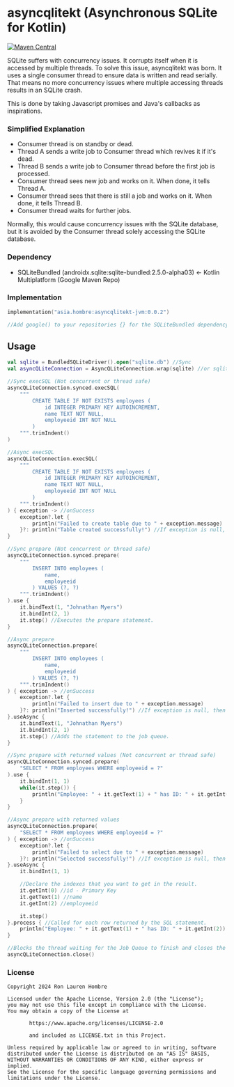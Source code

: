 # asyncqlitekt (Asynchronous SQLite for Kotlin)

[![Maven Central](https://img.shields.io/maven-central/v/asia.hombre/asyncqlitekt-jvm.svg)](https://search.maven.org/#search%7Cga%7C1%7Cg%3A%22asia.hombre%20asyncqlitekt%22)

SQLite suffers with concurrency issues. It corrupts itself when it is accessed by multiple threads. To solve this issue,
asyncqlitekt was born. It uses a single consumer thread to ensure data is written and read serially. That means no more
concurrency issues where multiple accessing threads results in an SQLite crash.

This is done by taking Javascript promises and Java's callbacks as inspirations.

### Simplified Explanation
- Consumer thread is on standby or dead.
- Thread A sends a write job to Consumer thread which revives it if it's dead.
- Thread B sends a write job to Consumer thread before the first job is processed.
- Consumer thread sees new job and works on it. When done, it tells Thread A.
- Consumer thread sees that there is still a job and works on it. When done, it tells Thread B.
- Consumer thread waits for further jobs.

Normally, this would cause concurrency issues with the SQLite database, but it is avoided by the Consumer thread solely
accessing the SQLite database.

### Dependency
- SQLiteBundled (androidx.sqlite:sqlite-bundled:2.5.0-alpha03) <- Kotlin Multiplatform (Google Maven Repo)

### Implementation
```kotlin
implementation("asia.hombre:asyncqlitekt-jvm:0.0.2")

//Add google() to your repositories {} for the SQLiteBundled dependency if you don't already have it.
```

## Usage
```kotlin
val sqlite = BundledSQLiteDriver().open("sqlite.db") //Sync
val asyncQLiteConnection = AsyncQLiteConnection.wrap(sqlite) //or sqlite.async() //Async

//Sync execSQL (Not concurrent or thread safe)
asyncQLiteConnection.synced.execSQL(
    """
        CREATE TABLE IF NOT EXISTS employees (
            id INTEGER PRIMARY KEY AUTOINCREMENT,
            name TEXT NOT NULL,
            employeeid INT NOT NULL
        )
    """.trimIndent()
)

//Async execSQL
asyncQLiteConnection.execSQL(
    """
        CREATE TABLE IF NOT EXISTS employees (
            id INTEGER PRIMARY KEY AUTOINCREMENT,
            name TEXT NOT NULL,
            employeeid INT NOT NULL
        )
    """.trimIndent()
) { exception -> //onSuccess
    exception?.let {
        println("Failed to create table due to " + exception.message)
    }?: println("Table created successfully!") //If exception is null, then it's a success.
}

//Sync prepare (Not concurrent or thread safe)
asyncQLiteConnection.synced.prepare(
    """
        INSERT INTO employees (
            name,
            employeeid
        ) VALUES (?, ?)
    """.trimIndent()
).use {
    it.bindText(1, "Johnathan Myers")
    it.bindInt(2, 1)
    it.step() //Executes the prepare statement.
}

//Async prepare
asyncQLiteConnection.prepare(
    """
        INSERT INTO employees (
            name,
            employeeid
        ) VALUES (?, ?)
    """.trimIndent()
) { exception -> //onSuccess
    exception?.let {
        println("Failed to insert due to " + exception.message)
    }?: println("Inserted successfully!") //If exception is null, then it's a success.
}.useAsync {
    it.bindText(1, "Johnathan Myers")
    it.bindInt(2, 1)
    it.step() //Adds the statement to the job queue.
}

//Sync prepare with returned values (Not concurrent or thread safe)
asyncQLiteConnection.synced.prepare(
    "SELECT * FROM employees WHERE employeeid = ?"
).use {
    it.bindInt(1, 1)
    while(it.step()) {
        println("Employee: " + it.getText(1) + " has ID: " + it.getInt(2))
    }
}

//Async prepare with returned values
asyncQLiteConnection.prepare(
    "SELECT * FROM employees WHERE employeeid = ?"
) { exception -> //onSuccess
    exception?.let {
        println("Failed to select due to " + exception.message)
    }?: println("Selected successfully!") //If exception is null, then it's a success.
}.useAsync {
    it.bindInt(1, 1)

    //Declare the indexes that you want to get in the result.
    it.getInt(0) //id - Primary Key
    it.getText(1) //name
    it.getInt(2) //employeeid

    it.step()
}.process { //Called for each row returned by the SQL statement.
    println("Employee: " + it.getText(1) + " has ID: " + it.getInt(2))
}

//Blocks the thread waiting for the Job Queue to finish and closes the SQLiteConnection
asyncQLiteConnection.close()
```

### License

```
Copyright 2024 Ron Lauren Hombre

Licensed under the Apache License, Version 2.0 (the "License");
you may not use this file except in compliance with the License.
You may obtain a copy of the License at

       https://www.apache.org/licenses/LICENSE-2.0
       
       and included as LICENSE.txt in this Project.

Unless required by applicable law or agreed to in writing, software
distributed under the License is distributed on an "AS IS" BASIS,
WITHOUT WARRANTIES OR CONDITIONS OF ANY KIND, either express or implied.
See the License for the specific language governing permissions and
limitations under the License.
```